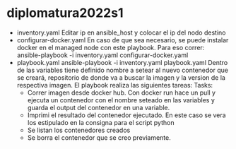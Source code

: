 # diplomatura2022s1
- inventory.yaml
  Editar ip en ansible_host y colocar el ip del nodo destino
- configurar-docker.yaml
  En caso de que sea necesario, se puede instalar docker en el managed node con este playbook. Para eso correr: 
  ansible-playbook -i inventory.yaml configurar-docker.yaml 
- playbook.yaml
  ansible-playbook -i inventory.yaml playbook.yaml 
  Dentro de las variables tiene definido nombre a setear al nuevo contenedor que se creará, repositorio de donde va a buscar la imagen y la version de la respectiva imagen.
  El playbook realiza las siguientes tareas: 
  Tasks: 
    - Correr imagen desde docker hub. Con docker run hace un pull y ejecuta un contenedor con el nombre seteado en las variables y guarda el output del contenedor en una variable.
    - Imprimi el resultado del contenedor ejecutado. En este caso se vera los estipulado en la consigna para el script python
    - Se listan los contenedores creados 
    - Se borra el contenedor que se creo previamente.
    
